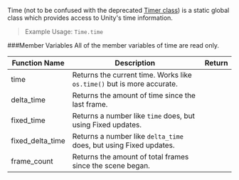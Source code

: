 Time (not to be confused with the deprecated [Timer class](scripting/scripting-component/timer.md)) is a static global class which provides access to Unity's time information.

> Example Usage: `Time.time`

###Member Variables
All of the member variables of time are read only.

Function Name | Description | Return
-- | -- | --
<a class="anchor" id="time"></a>time  | Returns the current time. Works like `os.time()` but is more accurate. | [<span class="ret flo"></span>](scripting/types.md)
<a class="anchor" id="delta_time"></a>delta_time  | Returns the amount of time since the last frame. | [<span class="ret flo"></span>](scripting/types.md)
<a class="anchor" id="fixed_time"></a>fixed_time  | Returns a number like `time` does, but using Fixed updates. | [<span class="ret flo"></span>](scripting/types.md)
<a class="anchor" id="fixed_delta_time"></a>fixed_delta_time  | Returns a number like `delta_time` does, but using Fixed updates. | [<span class="ret flo"></span>](scripting/types.md)
<a class="anchor" id="frame_count"></a>frame_count  | Returns the amount of total frames since the scene began. | [<span class="ret flo"></span>](scripting/types.md)
